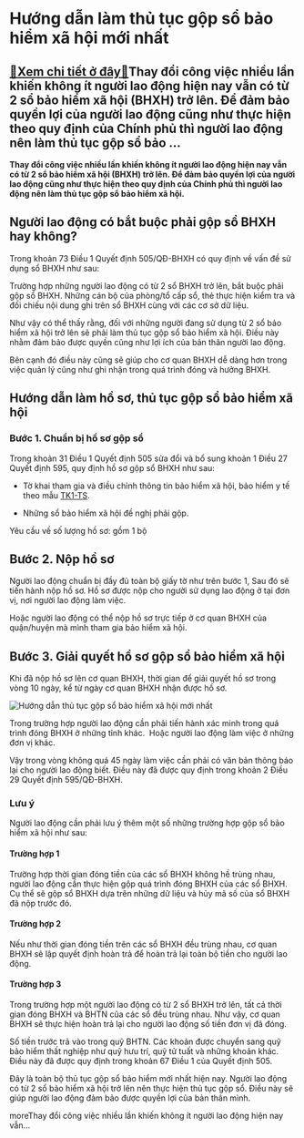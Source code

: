 Hướng dẫn làm thủ tục gộp sổ bảo hiểm xã hội mới nhất
=====================================================

[:gift:Xem chi tiết ở đây:gift:](https://hddtvn.com/huong-dan-lam-thu-tuc-gop-so-bao-hiem-xa-hoi-moi-nhat/)Thay đổi công việc nhiều lần khiến không ít người lao động hiện nay vẫn có từ 2 sổ bảo hiểm xã hội (BHXH) trở lên. Để đảm bảo quyền lợi của người lao động cũng như thực hiện theo quy định của Chính phủ thì người lao động nên làm thủ tục gộp sổ bảo …
---------------------------------------------------------------------------------------------------------------------------------------------------------------------------------------------------------------------------------------------------------

**Thay đổi công việc nhiều lần khiến không ít người lao động hiện nay vẫn có từ 2 sổ bảo hiểm xã hội (BHXH) trở lên. Để đảm bảo quyền lợi của người lao động cũng như thực hiện theo quy định của Chính phủ thì người lao động nên làm thủ tục gộp sổ bảo hiểm xã hội.**



Người lao động có bắt buộc phải gộp sổ BHXH hay không?
------------------------------------------------------


Trong khoản 73 Điều 1 Quyết định 505/QĐ-BHXH có quy định về vấn đề sử dụng sổ BHXH như sau:


Trường hợp những người lao động có từ 2 sổ BHXH trở lên, bắt buộc phải gộp sổ BHXH. Những cán bộ của phòng/tổ cấp sổ, thẻ thực hiện kiểm tra và đối chiếu nội dung ghi trên sổ BHXH cùng với các cơ sở dữ liệu.


Như vậy có thể thấy rằng, đối với những người đang sử dụng từ 2 sổ bảo hiểm xã hội trở lên sẽ phải làm thủ tục gộp sổ bảo hiểm xã hội. Điều này nhằm đảm bảo được quyền cũng như lợi ích của bản thân người lao động.


Bên cạnh đó điều này cũng sẽ giúp cho cơ quan BHXH dễ dàng hơn trong việc quản lý cũng như ghi nhận trong quá trình đóng và hưởng BHXH.


Hướng dẫn làm hồ sơ, thủ tục gộp sổ bảo hiểm xã hội
---------------------------------------------------


### Bước 1. Chuẩn bị hồ sơ gộp sổ


Trong khoản 31 Điều 1 Quyết định 505 sửa đổi và bổ sung khoản 1 Điều 27 Quyết định 595, quy định hồ sơ gộp sổ BHXH như sau:




* Tờ khai tham gia và điều chỉnh thông tin bảo hiểm xã hội, bảo hiểm y tế theo mẫu [TK1-TS](https://drive.google.com/file/d/1IZ-qjWb_Z7ZxpoMap-x2t4fVL6Tie0ol/view?usp=sharing).

* Những sổ bảo hiểm xã hội đề nghị phải gộp.



Yêu cầu về số lượng hồ sơ: gồm 1 bộ


Bước 2. Nộp hồ sơ
-----------------


Người lao động chuẩn bị đầy đủ toàn bộ giấy tờ như trên bước 1, Sau đó sẽ tiến hành nộp hồ sơ. Hồ sơ được nộp cho người sử dụng lao động ở tại đơn vị, nơi người lao động làm việc.


Hoặc người lao động có thể nộp hồ sơ trực tiếp ở cơ quan BHXH của quận/huyện mà mình tham gia bảo hiểm xã hội.


Bước 3. Giải quyết hồ sơ gộp sổ bảo hiểm xã hội
-----------------------------------------------


Khi đã nộp hồ sơ lên cơ quan BHXH, thời gian để giải quyết hồ sơ trong vòng 10 ngày, kể từ ngày cơ quan BHXH nhận được hồ sơ.


![Hướng dẫn thủ tục gộp sổ bảo hiểm xã hội mới nhất](https://hddtvn.com/wp-content/uploads/2021/01/ge.jpg)


Trong trường hợp người lao động cần phải tiến hành xác minh trong quá trình đóng BHXH ở những tỉnh khác.  Hoặc người lao động làm việc ở những đơn vị khác.


Vậy trong vòng không quá 45 ngày làm việc cần phải có văn bản thông báo lại cho người lao động biết. Điều này đã được quy định trong khoản 2 Điều 29 Quyết định 595/QĐ-BHXH.


### Lưu ý


Người lao động cần phải lưu ý thêm một số những trường hợp gộp sổ bảo hiểm xã hội như sau:


#### Trường hợp 1


Trường hợp thời gian đóng tiền của các sổ BHXH không hề trùng nhau, người lao động cần thực hiện gộp quá trình đóng BHXH của các sổ BHXH. Cụ thể sẽ gộp sổ BHXH dựa trên những dữ liệu và hủy mã số của sổ BHXH đã nộp trước đó.


#### Trường hợp 2


Nếu như thời gian đóng tiền trên các sổ BHXH đều trùng nhau, cơ quan BHXH sẽ lập quyết định hoàn trả để hoàn trả lại toàn bộ tiền cho người lao động.


#### Trường hợp 3


Trong trường hợp một người lao động có từ 2 sổ BHXH trở lên, tất cả thời gian đóng BHXH và BHTN của các sổ đều trùng nhau. Như vậy, cơ quan BHXH sẽ thực hiện hoàn trả lại cho người lao động số tiền đơn vị đã đóng.


Số tiền trước trả vào trong quỹ BHTN. Các khoản được chuyển sang quỹ bảo hiểm thất nghiệp như quỹ hưu trí, quỹ tử tuất và những khoản khác. Điều này đã được quy định trong khoản 67 Điều 1 của Quyết định 505.


Đây là toàn bộ thủ tục gộp sổ bảo hiểm mới nhất hiện nay. Người lao động có từ 2 sổ bảo hiểm xã hội trở lên nên thực hiện thủ tục gộp sổ. Điều này sẽ giúp người lao động đảm bảo được quyền lợi của bản thân mình.


moreThay đổi công việc nhiều lần khiến không ít người lao động hiện nay vẫn…

